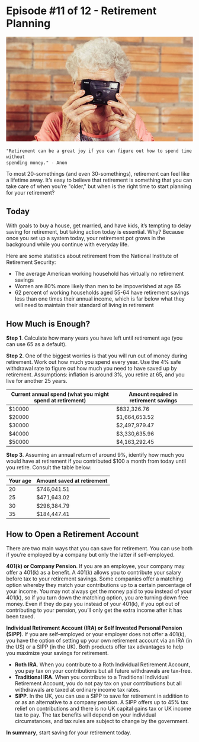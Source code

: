 # Episode #11 of 12 - Retirement Planning

![](episode-11.jpg)

	"Retirement can be a great joy if you can figure out how to spend time without
	spending money." - Anon

To most 20-somethings (and even 30-somethings), retirement can feel like a lifetime away. It’s easy to believe that retirement is something that you can take care of when you’re "older," but when is the right time to start planning for your retirement?

## Today

With goals to buy a house, get married, and have kids, it’s tempting to delay saving for retirement, but taking action today is essential. Why? Because once you set up a system today, your retirement pot grows in the background while you continue with everyday life.

Here are some statistics about retirement from the National Institute of Retirement Security:

- The average American working household has virtually no retirement savings
- Women are 80% more likely than men to be impoverished at age 65
- 62 percent of working households aged 55-64 have retirement savings less than one times their annual income, which is far below what they will need to maintain their standard of living in retirement

## How Much is Enough?

**Step 1**. Calculate how many years you have left until retirement age (you can use 65 as a default).

**Step 2**. One of the biggest worries is that you will run out of money during retirement. Work out how much you spend every year. Use the 4% safe withdrawal rate to figure out how much you need to have saved up by retirement. Assumptions: inflation is around 3%, you retire at 65, and you live for another 25 years.

| Current annual spend (what you might spend at retirement) | Amount required in retirement savings |
| --------------------------------------------------------- | ------------------------------------- |
| $10000                                                    | $832,326.76                           |
| $20000                                                    | $1,664,653.52                         |
| $30000                                                    | $2,497,979.47                         |
| $40000                                                    | $3,330,635.96                         |
| $50000                                                    | $4,163,292.45                         |

**Step 3**. Assuming an annual return of around 9%, identify how much you would have at retirement if you contributed $100 a month from today until you retire. Consult the table below:

| Your age | Amount saved at retirement |
| -------- | -------------------------- |
| 20       | $746,041.51                |
| 25       | $471,643.02                |
| 30       | $296,384.79                |
| 35       | $184,447.41                |

## How to Open a Retirement Account

There are two main ways that you can save for retirement. You can use both if you’re employed by a company but only the latter if self-employed.

**401(k) or Company Pension**. If you are an employee, your company may offer a 401(k) as a benefit. A 401(k) allows you to contribute your salary before tax to your retirement savings. Some companies offer a matching option whereby they match your contributions up to a certain percentage of your income. You may not always get the money paid to you instead of your 401(k), so if you turn down the matching option, you are turning down free money. Even if they do pay you instead of your 401(k), if you opt out of contributing to your pension, you’ll only get the extra income after it has been taxed.

**Individual Retirement Account (IRA) or Self Invested Personal Pension (SIPP)**. If you are self-employed or your employer does not offer a 401(k), you have the option of setting up your own retirement account via an IRA (in the US) or a SIPP (in the UK). Both products offer tax advantages to help you maximize your savings for retirement.

- **Roth IRA**. When you contribute to a Roth Individual Retirement Account, you pay tax on your contributions but all future withdrawals are tax-free.
- **Traditional IRA**. When you contribute to a Traditional Individual Retirement Account, you do not pay tax on your contributions but all withdrawals are taxed at ordinary income tax rates.
- **SIPP**. In the UK, you can use a SIPP to save for retirement in addition to or as an alternative to a company pension. A SIPP offers up to 45% tax relief on contributions and there is no UK capital gains tax or UK income tax to pay. The tax benefits will depend on your individual circumstances, and tax rules are subject to change by the government.

**In summary**, start saving for your retirement today.
